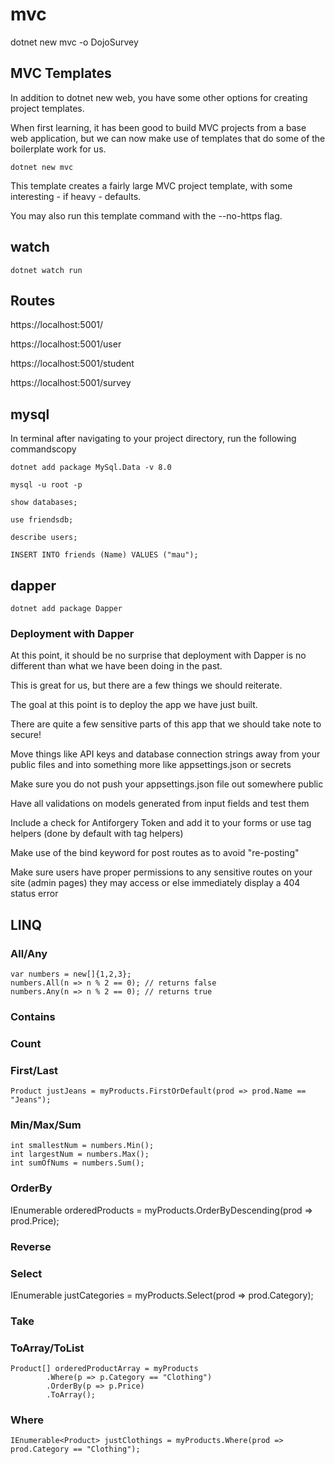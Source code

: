# mvc

dotnet new mvc -o DojoSurvey

## MVC Templates

In addition to dotnet new web, you have some other options for creating project templates. 

When first learning, it has been good to build MVC projects from a base web application, but we can now make use of templates that do some of the boilerplate work for us.

    dotnet new mvc

This template creates a fairly large MVC project template, with some interesting - if heavy - defaults. 

You may also run this template command with the --no-https flag.

## watch

	dotnet watch run

## Routes

https://localhost:5001/

https://localhost:5001/user

https://localhost:5001/student

https://localhost:5001/survey

## mysql

In terminal after navigating to your project directory, run the following commandscopy

	dotnet add package MySql.Data -v 8.0

	mysql -u root -p

	show databases;

	use friendsdb;

	describe users;

	INSERT INTO friends (Name) VALUES ("mau");

## dapper

	dotnet add package Dapper

### Deployment with Dapper

At this point, it should be no surprise that deployment with Dapper is no different than what we have been doing in the past. 

This is great for us, but there are a few things we should reiterate. 

The goal at this point is to deploy the app we have just built. 

There are quite a few sensitive parts of this app that we should take note to secure!

Move things like API keys and database connection strings away from your public files and into something more like appsettings.json or secrets

Make sure you do not push your appsettings.json file out somewhere public

Have all validations on models generated from input fields and test them

Include a check for Antiforgery Token and add it to your forms or use tag helpers (done by default with tag helpers)

Make use of the bind keyword for post routes as to avoid "re-posting"

Make sure users have proper permissions to any sensitive routes on your site (admin pages) they may access or else immediately display a 404 status error

## LINQ
### All/Any
	var numbers = new[]{1,2,3};
	numbers.All(n => n % 2 == 0); // returns false
	numbers.Any(n => n % 2 == 0); // returns true
### Contains
### Count
### First/Last
    Product justJeans = myProducts.FirstOrDefault(prod => prod.Name == "Jeans");
### Min/Max/Sum
	int smallestNum = numbers.Min();
	int largestNum = numbers.Max();
	int sumOfNums = numbers.Sum();
### OrderBy
IEnumerable<Product> orderedProducts = myProducts.OrderByDescending(prod => prod.Price);
### Reverse
### Select
IEnumerable<string> justCategories = myProducts.Select(prod => prod.Category);
### Take
### ToArray/ToList
	Product[] orderedProductArray = myProducts
			.Where(p => p.Category == "Clothing")
			.OrderBy(p => p.Price)
			.ToArray();
### Where
    IEnumerable<Product> justClothings = myProducts.Where(prod => prod.Category == "Clothing");